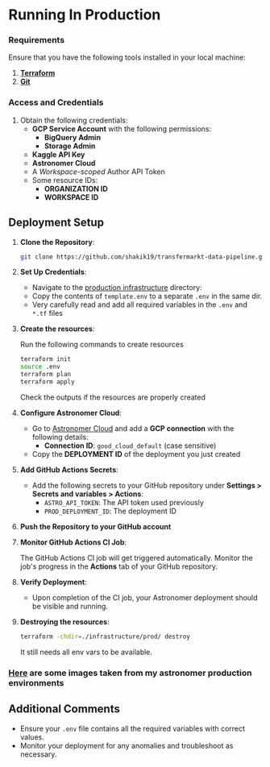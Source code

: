 # Running In Production

### Requirements
Ensure that you have the following tools installed in your local machine:
1. **[Terraform](https://developer.hashicorp.com/terraform/tutorials/aws-get-started/install-cli)**
2. **[Git](https://git-scm.com/book/en/v2/Getting-Started-Installing-Git)**
<!-- 3. **[GitHub CLI (`gh`)](https://cli.github.com/manual/installation)** -->

### Access and Credentials
1. Obtain the following credentials:
    - **GCP Service Account** with the following permissions:
        - **BigQuery Admin**
        - **Storage Admin**
    - **Kaggle API Key**
    - **Astronomer Cloud**
    - A *Workspace-scoped* Author API Token
    - Some resource IDs:
        - **ORGANIZATION ID**
        - **WORKSPACE ID**

## Deployment Setup

1. **Clone the Repository**:
      ```sh
      git clone https://github.com/shakik19/transfermarkt-data-pipeline.git
      ```

2. **Set Up Credentials**:
   - Navigate to the [production infrastructure](../infrastructure/prod/) directory:
   - Copy the contents of `template.env` to a separate `.env` in the same dir.
   - Very carefully read and add all required variables in the `.env` and `*.tf` files

3. **Create the resources**:
  
    Run the following commands to create resources
    ```bash
    terraform init
    source .env
    terraform plan
    terraform apply
    ```
    Check the outputs if the resources are properly created 

1. **Configure Astronomer Cloud**:
    - Go to [Astronomer Cloud](https://cloud.astronomer.io) and add a **GCP connection** with the following details:
      - **Connection ID**: `good_cloud_default` (case sensitive)
    - Copy the **DEPLOYMENT ID** of the deployment you just created
2. **Add GitHub Actions Secrets**:
    - Add the following secrets to your GitHub repository under **Settings > Secrets and variables > Actions**:
      - `ASTRO_API_TOKEN`: The API token used previously
      - `PROD_DEPLOYMENT_ID`: The deployment ID

3. **Push the Repository to your GitHub account**

4. **Monitor GitHub Actions CI Job**:
 
    The GitHub Actions CI job will get triggered automatically. Monitor the job's progress in the **Actions** tab of your GitHub repository.

6. **Verify Deployment**:
    - Upon completion of the CI job, your Astronomer deployment should be visible and running.

7.  **Destroying the resources**:
      ```bash
      terraform -chdir=./infrastructure/prod/ destroy
      ```
      It still needs all env vars to be available.

### [Here](../assets/airflow/) are some images taken from my astronomer production environments 

## Additional Comments
- Ensure your `.env` file contains all the required variables with correct values.
- Monitor your deployment for any anomalies and troubleshoot as necessary.